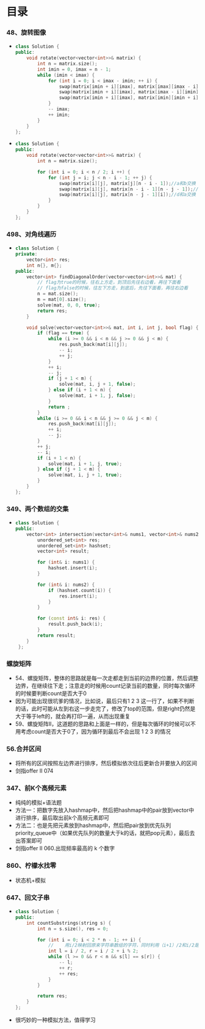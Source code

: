 # 目录

### 48、旋转图像

- ```cpp
  class Solution {
  public:
      void rotate(vector<vector<int>>& matrix) {
          int n = matrix.size();
          int imin = 0, imax = n - 1;
          while (imin < imax) {
              for (int i = 0; i < imax - imin; ++ i) {
                  swap(matrix[imin + i][imax], matrix[imax][imax - i]);
                  swap(matrix[imin + i][imax], matrix[imax - i][imin]);
                  swap(matrix[imin + i][imax], matrix[imin][imin + i]);
              }
              -- imax;
              ++ imin;
          }
      }
  };
  ```

- ```cpp
  class Solution {
  public:
      void rotate(vector<vector<int>>& matrix) {
          int n = matrix.size();
  
          for (int i = 0; i < n / 2; i ++) {
              for (int j = i; j < n - i - 1; ++ j) {
                  swap(matrix[i][j], matrix[j][n - i - 1]);//a和b交换
                  swap(matrix[i][j], matrix[n - i - 1][n - j - 1]);//a和c交换
                  swap(matrix[i][j], matrix[n - j - 1][i]);//d和a交换
              }
          }
      }
  };
  ```





### 498、对角线遍历

- ```cpp
  class Solution {
  private:
      vector<int> res;
      int n{}, m{};
  public:
      vector<int> findDiagonalOrder(vector<vector<int>>& mat) {
          // flag为true的时候，往右上方走，到顶后先往右边看，再往下面看
          // flag为false的时候，往左下方走，到底后，先往下面看，再往右边看
          n = mat.size();
          m = mat[0].size();
          solve(mat, 0, 0, true);
          return res;
      }
  
      void solve(vector<vector<int>>& mat, int i, int j, bool flag) {
          if (flag == true) {
              while (i >= 0 && i < n && j >= 0 && j < m) {
                  res.push_back(mat[i][j]);
                  -- i;
                  ++ j;
              }
              ++ i;
              -- j;
              if (j + 1 < m) {
                  solve(mat, i, j + 1, false);
              } else if (i + 1 < n) {
                  solve(mat, i + 1, j, false);
              }
              return ;
          }
          while (i >= 0 && i < n && j >= 0 && j < m) {
              res.push_back(mat[i][j]);
              ++ i;
              -- j;
          }
          ++ j;
          -- i;
          if (i + 1 < n) {
              solve(mat, i + 1, j, true);
          } else if (j + 1 < m) {
              solve(mat, i, j + 1, true);
          }
      }
  };
  ```





### 349、两个数组的交集

- ```cpp
  class Solution {
  public:
      vector<int> intersection(vector<int>& nums1, vector<int>& nums2) {
          unordered_set<int> res;
          unordered_set<int> hashset;
          vector<int> result;
  
          for (int& i: nums1) {
              hashset.insert(i);
          }
  
          for (int& i: nums2) {
              if (hashset.count(i)) {
                  res.insert(i);
              }
          }
  
          for (const int& i: res) {
              result.push_back(i);
          }
          return result;
      }
   };
  ```





### 螺旋矩阵

- 54、螺旋矩阵，整体的思路就是每一次走都走到当前的边界的位置，然后调整边界，在继续往下走；注意走的时候用count记录当前的数量，同时每次循环的时候要判断count是否大于0
- 因为可能出现很坑爹的情况，比如说，最后只有1 2 3 这一行了，如果不判断的话，此时可能从左到右这一步走完了，修改了top的范围，但是right仍然是大于等于left的，就会再打印一遍，从而出现重复
- 59、螺旋矩阵II，这道题的思路和上面是一样的，但是每次循环的时候可以不用考虑count是否大于0了，因为循环到最后不会出现 1 2 3 的情况





### 56.合并区间

- 将所有的区间按照左边界进行排序，然后模拟依次往后更新合并要放入的区间
- 剑指offer II 074





### 347、前K个高频元素

- 纯纯的模拟+语法题
- 方法一：把数字先放入hashmap中，然后把hashmap中的pair放到vector中进行排序，最后取出前k个高频元素即可
- 方法二：也是先把元素放到hashmap中，然后把pair放到优先队列priority_queue中（如果优先队列的数量大于k的话，就把pop元素），最后去出答案即可
- 剑指offer II 060.出现频率最高的 k 个数字





### 860、柠檬水找零

- 状态机+模拟





### 647、回文子串

- ```cpp
  class Solution {
  public:
      int countSubstrings(string s) {
          int n = s.size(), res = 0;
  
          for (int i = 0; i < 2 * n - 1; ++ i) {
              //	用i/2映射回原来字符串数组的字符，同时利用（i+1）/2和i/2是一样的原理和i%2，针对当前回文串的长度是奇数还是偶数做出应对
              int l = i / 2, r = i / 2 + i % 2;
              while (l >= 0 && r < n && s[l] == s[r]) {
                  -- l;
                  ++ r;
                  ++ res;
              }
          }
  
          return res;
      }
  };
  ```

- 很巧妙的一种模拟方法，值得学习
